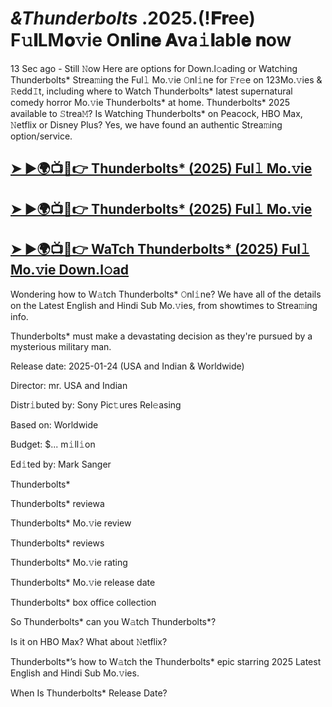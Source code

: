 # *&Thunderbolts* .2025.(!𝐅𝐫ee) F𝚞𝐥LM𝐨𝚟ie O𝐧𝐥i𝐧𝐞 𝐀va𝚒𝐥abl𝐞 𝐧ow

13 Sec ago - Still 𝙽ow Here are options for Down.l𝚘ading or Watching Thunderbolts* Strea𝚖ing the Ful𝚕 Mo.𝚟ie 𝙾nl𝚒ne for 𝙵r𝚎e on 123Mo.𝚟ies & 𝚁edd𝙸t, including where to Watch Thunderbolts* latest supernatural comedy horror Mo.𝚟ie Thunderbolts* at home. Thunderbolts* 2025 available to 𝚂trea𝙼? Is Watching Thunderbolts* on Peacock, HBO Max, 𝙽etflix or Disney Plus? Yes, we have found an authentic Strea𝚖ing option/service.

## [➤ ►🌍📺📱👉 Thunderbolts* (2025) Ful𝚕 Mo.𝚟ie](https://t.co/1fXh0xxNdp)

## [➤ ►🌍📺📱👉 Thunderbolts* (2025) Ful𝚕 Mo.𝚟ie](https://t.co/1fXh0xxNdp)

## [➤ ►🌍📺📱👉 WaTch Thunderbolts* (2025) Ful𝚕 Mo.𝚟ie Down.l𝚘ad](https://t.co/1fXh0xxNdp)

Wondering how to W𝚊tch Thunderbolts* 𝙾nl𝚒ne? We have all of the details on the Latest English and Hindi Sub Mo.𝚟ies, from showtimes to Strea𝚖ing info.

Thunderbolts* must make a devastating decision as they're pursued by a mysterious military man.

Release date: 2025-01-24 (USA and Indian & Worldwide)

Director: mr. USA and Indian

Distr𝚒buted by: Sony Pic𝚝ures Rel𝚎asing

Based on: Worldwide

Budget: $... m𝚒ll𝚒on

Ed𝚒ted by: Mark Sanger

Thunderbolts*

Thunderbolts* reviewa

Thunderbolts* Mo.𝚟ie review

Thunderbolts* reviews

Thunderbolts* Mo.𝚟ie rating

Thunderbolts* Mo.𝚟ie release date

Thunderbolts* box office collection

So Thunderbolts* can you W𝚊tch Thunderbolts*?

Is it on HBO Max? What about 𝙽etflix?

Thunderbolts*’s how to W𝚊tch the Thunderbolts* epic starring 2025 Latest English and Hindi Sub Mo.𝚟ies.

When Is Thunderbolts* Release Date? 
